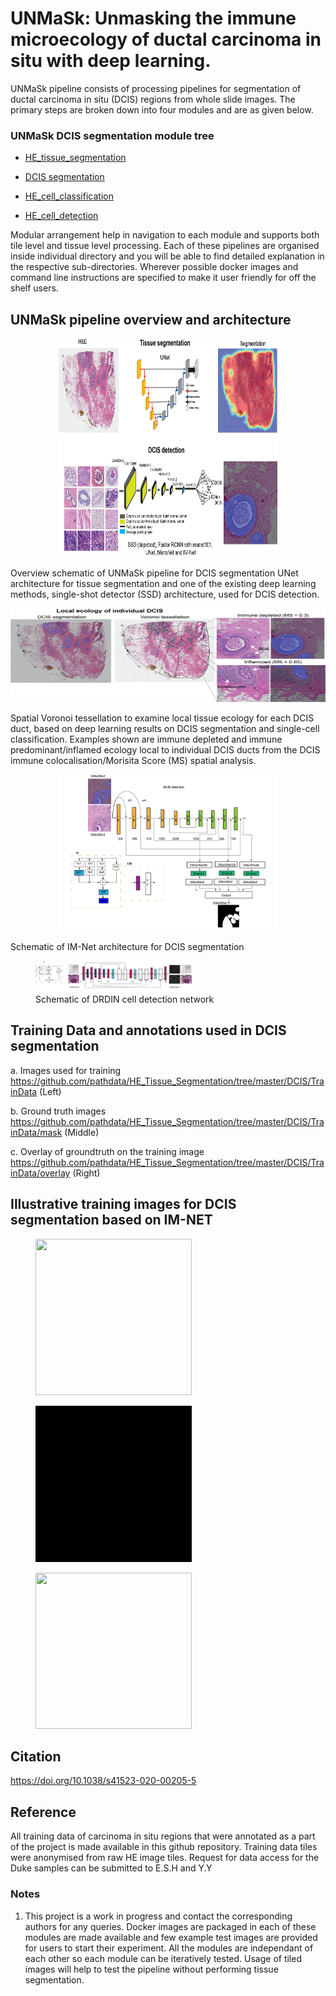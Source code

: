 # UNMaSk: Unmasking the immune microecology of ductal carcinoma in situ with deep learning.



UNMaSk pipeline consists of processing pipelines for segmentation of ductal carcinoma in situ (DCIS) regions from whole slide images. The primary steps are broken down into four modules and are as given below.


### UNMaSk DCIS segmentation module tree
 * [HE_tissue_segmentation](./HE_tissue_seg)

 * [DCIS segmentation](./DCIS)
 
 * [HE_cell_classification](./HE_cell_classification/predict)
 
 * [HE_cell_detection](./IHC_Cell_Detection)
    


Modular arrangement help in navigation to each module and supports both tile level and tissue level processing. Each of these pipelines are organised inside individual directory and you will be able to find detailed explanation in the respective sub-directories. Wherever possible docker images and command line instructions are specified to make it user friendly for off the shelf users.

## UNMaSk pipeline overview and architecture 


<p align="center">
  <img src="environment/gt_Fig1.png" width="350" height="350"/>
   <figcaption> Overview schematic of UNMaSk pipeline for DCIS segmentation UNet architecture for tissue segmentation and one
   of the existing deep learning methods, single-shot detector (SSD) architecture, used for DCIS detection.
 </p>
 
 <p align="center">
 <img src="environment/gt_Fig2.png" width="550" height="150"/>
<figcaption> Spatial Voronoi tessellation to examine local tissue ecology for each DCIS duct, based on deep learning results on DCIS segmentation and single-cell classification. Examples shown are immune depleted and immune predominant/inflamed ecology local to individual DCIS ducts from the DCIS immune colocalisation/Morisita Score (MS) spatial analysis. </figcaption>
 </p>
 
<p align="center">
  
   <img src="environment/Fig2_a.png" width="350" height="250"/>
   <figcaption> Schematic of IM-Net architecture for DCIS segmentation </figcaption>
 </p>
  
 <figure>
  
   <img src="environment/Fig2_b.png" width="250" height="50"/>
   <figcaption> Schematic of DRDIN cell detection network </figcaption>
 </figure>
  


## Training Data and annotations used in DCIS segmentation

a. Images used for training
https://github.com/pathdata/HE_Tissue_Segmentation/tree/master/DCIS/TrainData (Left)

b. Ground truth images
https://github.com/pathdata/HE_Tissue_Segmentation/tree/master/DCIS/TrainData/mask (Middle)

c. Overlay of groundtruth on the training image
https://github.com/pathdata/HE_Tissue_Segmentation/tree/master/DCIS/TrainData/overlay (Right)

## Illustrative training images for DCIS segmentation based on IM-NET

<div class="items">
<figure>
    <img src="CIS/PrepareData/IM-NET/training_material/DCIS_freehand_sampled_pos_img_movie_001.gif" width="250" height="250">
    
</figure>
<figure>
    <img src="CIS/PrepareData/IM-NET/training_material/DCIS_freehand_sampled_pos_mask_movie_001.gif" width="250" height="250"> 
    
</figure>
<figure>
    <img src="CIS/PrepareData/IM-NET/training_material/DCIS_freehand_sampled_pos_overlay_movie_001.gif" width="250" height="250"/>
    
 </figure>

</div>

## Citation

https://doi.org/10.1038/s41523-020-00205-5

## Reference

All training data of carcinoma in situ regions that were annotated as a part of the project is made available in this github repository.
Training data tiles were anonymised from raw HE image tiles. Request for data access for the Duke samples can be submitted to E.S.H and Y.Y

### Notes

1. This project is a work in progress and contact the corresponding authors for any queries. Docker images are packaged in each of these modules are made available and few example test images are provided for users to start their experiment. All the modules are independant of each other so each module can be iteratively tested. Usage of tiled images will help to test the pipeline without performing tissue segmentation.



